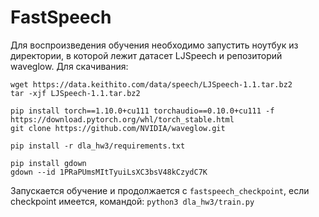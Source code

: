 # FastSpeech
Для воспроизведения обучения необходимо запустить ноутбук из директории, в которой лежит датасет LJSpeech и репозиторий waveglow. Для скачивания:
```
wget https://data.keithito.com/data/speech/LJSpeech-1.1.tar.bz2
tar -xjf LJSpeech-1.1.tar.bz2

pip install torch==1.10.0+cu111 torchaudio==0.10.0+cu111 -f https://download.pytorch.org/whl/torch_stable.html
git clone https://github.com/NVIDIA/waveglow.git

pip install -r dla_hw3/requirements.txt

pip install gdown
gdown --id 1PRaPUmsMItTyuiLsXC3bsV48kCzydC7K
```
Запускается обучение и продолжается с `fastspeech_checkpoint`, если checkpoint имеется, командой: `python3 dla_hw3/train.py`
